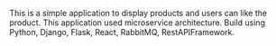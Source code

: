 This is a simple application to display products and users can like the product. 
This application used microservice architecture. Build using Python, Django, Flask, React, RabbitMQ, RestAPIFramework.
